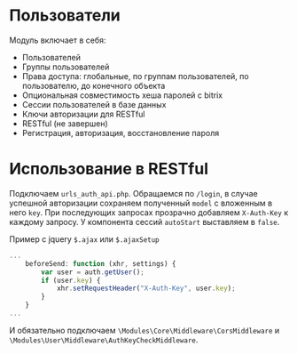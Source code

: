 # Пользователи

Модуль включает в себя:
* Пользователей
* Группы пользователей
* Права доступа: глобальные, по группам пользователей, по пользователю, до конечного объекта
* Опциональная совместимость хеша паролей с bitrix
* Сессии пользователей в базе данных
* Ключи авторизации для RESTful
* RESTful (не завершен)
* Регистрация, авторизация, восстановление пароля

# Использование в RESTful

Подключаем `urls_auth_api.php`. Обращаемся по `/login`, в случае успешной авторизации сохраняем полученный `model` с вложенным в него `key`. При последующих запросах прозрачно добавляем `X-Auth-Key` к каждому запросу. У компонента сессий `autoStart` выставляем в `false`.

Пример с jquery `$.ajax` или `$.ajaxSetup`
```js
...
	beforeSend: function (xhr, settings) {
	    var user = auth.getUser();
	    if (user.key) {
	        xhr.setRequestHeader("X-Auth-Key", user.key);
	    }
	}
...
```

И обязательно подключаем `\Modules\Core\Middleware\CorsMiddleware` и `\Modules\User\Middleware\AuthKeyCheckMiddleware`.